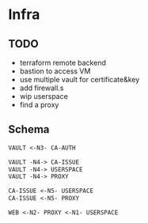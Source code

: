 # Infra

## TODO

- terraform remote backend
- bastion to access VM
- use multiple vault for certificate&key
- add firewall.s
- wip userspace
- find a proxy

## Schema

```txt
VAULT <-N3- CA-AUTH

VAULT -N4-> CA-ISSUE
VAULT -N4-> USERSPACE
VAULT -N4-> PROXY

CA-ISSUE <-N5- USERSPACE
CA-ISSUE <-N5- PROXY

WEB <-N2- PROXY <-N1- USERSPACE
```
